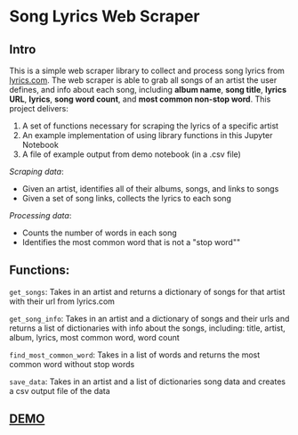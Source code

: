 # Song Lyrics Web Scraper

## Intro

This is a simple web scraper library to collect and process song lyrics from [lyrics.com](http://lyrics.com). The web scraper is able to grab all songs of an artist the user defines, and info about each song, including __album name__, __song title__, __lyrics URL__, __lyrics__, __song word count__, and __most common non-stop word__. This project delivers:
1. A set of functions necessary for scraping the lyrics of a specific artist
2. An example implementation of using library functions in this Jupyter Notebook
3. A file of example output from demo notebook (in a .csv file)

*Scraping data*:
* Given an artist, identifies all of their albums, songs, and links to songs
* Given a set of song links, collects the lyrics to each song 

*Processing data*:
* Counts the number of words in each song
* Identifies the most common word that is not a "stop word""

## Functions:

`get_songs`: Takes in an artist and returns a dictionary of songs for that artist with their url from lyrics.com

`get_song_info`: Takes in an artist and a dictionary of songs and their urls and returns a list of dictionaries with info about the songs, including: title, artist, album, lyrics, most common word, word count

`find_most_common_word`: Takes in a list of words and returns the most common word without stop words

`save_data`: Takes in an artist and a list of dictionaries song data and creates a csv output file of the data


## [DEMO](https://github.com/yhejazi/song-lyric-scraper/blob/master/demo.ipynb)
